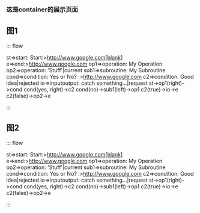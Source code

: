 ### 这是container的展示页面

## 图1

::: flow

st=>start: Start:>http://www.google.com[blank]
e=>end:>http://www.google.com
op1=>operation: My Operation
op2=>operation: 'Stuff'|current
sub1=>subroutine: My Subroutine
cond=>condition: Yes or No? :>http://www.google.com
c2=>condition: Good idea|rejected
io=>inputoutput: catch something...|request
st->op1(right)->cond
cond(yes, right)->c2
cond(no)->sub1(left)->op1
c2(true)->io->e
c2(false)->op2->e

:::

## 图2

::: flow

st=>start: Start:>http://www.google.com[blank]
e=>end:>http://www.google.com
op1=>operation: My Operation
op2=>operation: 'Stuff'|current
sub1=>subroutine: My Subroutine
cond=>condition: Yes or No? :>http://www.google.com
c2=>condition: Good idea|rejected
io=>inputoutput: catch something...|request
st->op1(right)->cond
cond(yes, right)->c2
cond(no)->sub1(left)->op1
c2(true)->io->e
c2(false)->op2->e

:::
